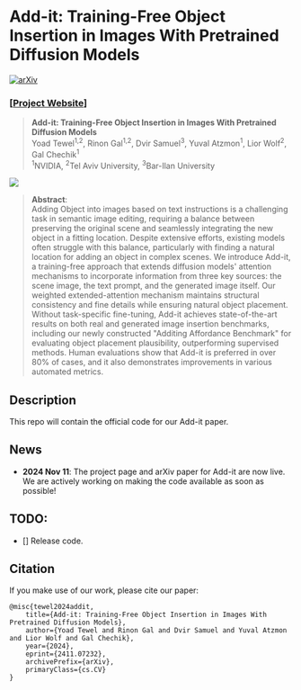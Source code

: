 # Add-it: Training-Free Object Insertion in Images With Pretrained Diffusion Models

[![arXiv](https://img.shields.io/badge/arXiv-2411.07232-b31b1b.svg)](https://arxiv.org/abs/2411.07232)

### [[Project Website](https://research.nvidia.com/labs/par/addit/)]

> **Add-it: Training-Free Object Insertion in Images With Pretrained Diffusion Models**<br>
> Yoad Tewel<sup>1,2</sup>, Rinon Gal<sup>1,2</sup>, Dvir Samuel<sup>3</sup>, Yuval Atzmon<sup>1</sup>, Lior Wolf<sup>2</sup>, Gal Chechik<sup>1</sup> <br>
> <sup>1</sup>NVIDIA, <sup>2</sup>Tel Aviv University, <sup>3</sup>Bar-Ilan University

![](https://research.nvidia.com/labs/par/addit/static/images/Teaser.png)

>**Abstract**: <br>
> Adding Object into images based on text instructions is a challenging task in semantic image editing, requiring a balance between preserving the original scene and seamlessly integrating the new object in a fitting location. Despite extensive efforts, existing models often struggle with this balance, particularly with finding a natural location for adding an object in complex scenes. We introduce Add-it, a training-free approach that extends diffusion models' attention mechanisms to incorporate information from three key sources: the scene image, the text prompt, and the generated image itself. Our weighted extended-attention mechanism maintains structural consistency and fine details while ensuring natural object placement. Without task-specific fine-tuning, Add-it achieves state-of-the-art results on both real and generated image insertion benchmarks, including our newly constructed "Additing Affordance Benchmark" for evaluating object placement plausibility, outperforming supervised methods. Human evaluations show that Add-it is preferred in over 80% of cases, and it also demonstrates improvements in various automated metrics.

## Description
This repo will contain the official code for our Add-it paper.

## News
- **2024 Nov 11**: The project page and arXiv paper for Add-it are now live. We are actively working on making the code available as soon as possible!

## TODO:
- [] Release code.

## Citation
If you make use of our work, please cite our paper:

```
@misc{tewel2024addit,
    title={Add-it: Training-Free Object Insertion in Images With Pretrained Diffusion Models},
    author={Yoad Tewel and Rinon Gal and Dvir Samuel and Yuval Atzmon and Lior Wolf and Gal Chechik},
    year={2024},
    eprint={2411.07232},
    archivePrefix={arXiv},
    primaryClass={cs.CV}
}
```